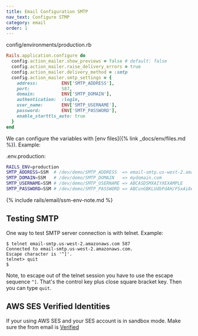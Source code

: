 ```yaml
---
title: Email Configuration SMTP
nav_text: Configure STMP
category: email
order: 1
---
```



config/environments/production.rb

```ruby
Rails.application.configure do
  config.action_mailer.show_previews = false # default: false
  config.action_mailer.raise_delivery_errors = true
  config.action_mailer.delivery_method = :smtp
  config.action_mailer.smtp_settings = {
    address:         ENV['SMTP_ADDRESS'],
    port:            587,
    domain:          ENV['SMTP_DOMAIN'],
    authentication:  :login,
    user_name:       ENV['SMTP_USERNAME'],
    password:        ENV['SMTP_PASSWORD'],
    enable_starttls_auto: true
  }
end
```

We can configure the variables with [env files]({% link _docs/env/files.md %}).  Example:

.env.production:

```sh
RAILS_ENV=production
SMTP_ADDRESS=SSM  # /dev/demo/SMTP_ADDRESS  => email-smtp.us-west-2.amazonaws.com
SMTP_DOMAIN=SSM   # /dev/demo/SMTP_DOMAIN   => mydomain.com
SMTP_USERNAME=SSM # /dev/demo/SMTP_USERNAME => ABCASD5MXAIYXEXAMPLE
SMTP_PASSWORD=SSM # /dev/demo/SMTP_PASSWORD => ABCunGBKLUdbPdAH/FSxAi8eId99EyAOJz+mxEXAMPLE
```

{% include rails/email/ssm-env-note.md %}

## Testing SMTP

One way to test SMTP server connection is with telnet. Example:

    $ telnet email-smtp.us-west-2.amazonaws.com 587
    Connected to email-smtp.us-west-2.amazonaws.com.
    Escape character is '^]'.
    telnet> quit
    $

Note, to escape out of the telnet session you have to use the escape sequence `^]`.  That's the control key plus close square bracket key.  Then you can type `quit`.

## AWS SES Verified Identities

If your using AWS SES and your SES account is in sandbox mode. Make sure the from email is [Verified](https://docs.aws.amazon.com/ses/latest/dg/verify-addresses-and-domains.html)
